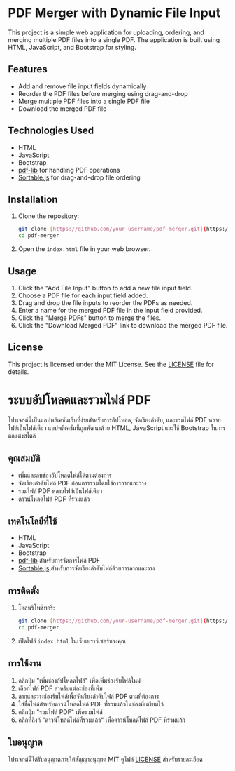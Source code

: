 # PDF Merger with Dynamic File Input

This project is a simple web application for uploading, ordering, and merging multiple PDF files into a single PDF. The application is built using HTML, JavaScript, and Bootstrap for styling.

## Features

- Add and remove file input fields dynamically
- Reorder the PDF files before merging using drag-and-drop
- Merge multiple PDF files into a single PDF file
- Download the merged PDF file

## Technologies Used

- HTML
- JavaScript
- Bootstrap
- [pdf-lib](https://pdf-lib.js.org/) for handling PDF operations
- [Sortable.js](https://sortablejs.github.io/Sortable/) for drag-and-drop file ordering

## Installation

1. Clone the repository:

    ```bash
    git clone [https://github.com/your-username/pdf-merger.git](https://github.com/mamazaki/mergepdf.git)
    cd pdf-merger
    ```

2. Open the `index.html` file in your web browser.

## Usage

1. Click the "Add File Input" button to add a new file input field.
2. Choose a PDF file for each input field added.
3. Drag and drop the file inputs to reorder the PDFs as needed.
4. Enter a name for the merged PDF file in the input field provided.
5. Click the "Merge PDFs" button to merge the files.
6. Click the "Download Merged PDF" link to download the merged PDF file.

## License

This project is licensed under the MIT License. See the [LICENSE](LICENSE) file for details.

# ระบบอัปโหลดและรวมไฟล์ PDF

โปรเจกต์นี้เป็นแอปพลิเคชันเว็บที่ง่ายสำหรับการอัปโหลด, จัดเรียงลำดับ, และรวมไฟล์ PDF หลายไฟล์เป็นไฟล์เดียว แอปพลิเคชันนี้ถูกพัฒนาด้วย HTML, JavaScript และใช้ Bootstrap ในการตกแต่งสไตล์

## คุณสมบัติ

- เพิ่มและลบช่องอัปโหลดไฟล์ได้ตามต้องการ
- จัดเรียงลำดับไฟล์ PDF ก่อนการรวมโดยใช้การลากและวาง
- รวมไฟล์ PDF หลายไฟล์เป็นไฟล์เดียว
- ดาวน์โหลดไฟล์ PDF ที่รวมแล้ว

## เทคโนโลยีที่ใช้

- HTML
- JavaScript
- Bootstrap
- [pdf-lib](https://pdf-lib.js.org/) สำหรับการจัดการไฟล์ PDF
- [Sortable.js](https://sortablejs.github.io/Sortable/) สำหรับการจัดเรียงลำดับไฟล์ด้วยการลากและวาง

## การติดตั้ง

1. โคลนรีโพซิทอรี:

    ```bash
    git clone [https://github.com/your-username/pdf-merger.git](https://github.com/mamazaki/mergepdf.git)
    cd pdf-merger
    ```

2. เปิดไฟล์ `index.html` ในเว็บเบราว์เซอร์ของคุณ

## การใช้งาน

1. คลิกปุ่ม "เพิ่มช่องอัปโหลดไฟล์" เพื่อเพิ่มช่องรับไฟล์ใหม่
2. เลือกไฟล์ PDF สำหรับแต่ละช่องที่เพิ่ม
3. ลากและวางช่องรับไฟล์เพื่อจัดเรียงลำดับไฟล์ PDF ตามที่ต้องการ
4. ใส่ชื่อไฟล์สำหรับดาวน์โหลดไฟล์ PDF ที่รวมแล้วในช่องที่เตรียมไว้
5. คลิกปุ่ม "รวมไฟล์ PDF" เพื่อรวมไฟล์
6. คลิกที่ลิงก์ "ดาวน์โหลดไฟล์ที่รวมแล้ว" เพื่อดาวน์โหลดไฟล์ PDF ที่รวมแล้ว

## ใบอนุญาต

โปรเจกต์นี้ได้รับอนุญาตภายใต้สัญญาอนุญาต MIT ดูไฟล์ [LICENSE](LICENSE) สำหรับรายละเอียด
